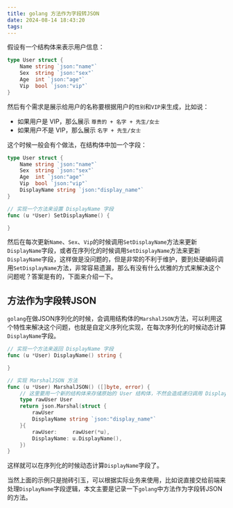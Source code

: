```yaml
---
title: golang 方法作为字段转JSON
date: 2024-08-14 18:43:20
tags:
---
```


假设有一个结构体来表示用户信息：

```go
type User struct {
    Name string `json:"name"`
    Sex  string `json:"sex"`
    Age  int `json:"age"`
    Vip  bool `json:"vip"`
}
```

然后有个需求是展示给用户的名称要根据用户的`性别`和`VIP`来生成，比如说：

- 如果用户是 VIP，那么展示 `尊贵的 + 名字 + 先生/女士`
- 如果用户不是 VIP，那么展示 `名字 + 先生/女士`

这个时候一般会有个做法，在结构体中加一个字段：

```go
type User struct {
    Name string `json:"name"`
    Sex  string `json:"sex"`
    Age  int `json:"age"`
    Vip  bool `json:"vip"`
    DisplayName string `json:"display_name"`
}

// 实现一个方法来设置 DisplayName 字段
func (u *User) SetDisplayName() {

}
```

然后在每次更新`Name`、`Sex`、`Vip`的时候调用`SetDisplayName`方法来更新`DisplayName`字段，或者在序列化的时候调用`SetDisplayName`方法来更新`DisplayName`字段，这样做是没问题的，但是非常的不利于维护，要到处硬编码调用`SetDisplayName`方法，非常容易遗漏，那么有没有什么优雅的方式来解决这个问题呢？答案是有的，下面来介绍一下。

<!-- more -->

## 方法作为字段转JSON

`golang`在做JSON序列化的时候，会调用结构体的`MarshalJSON`方法，可以利用这个特性来解决这个问题，也就是自定义序列化实现，在每次序列化的时候动态计算`DisplayName`字段。

```go
// 实现一个方法来返回 DisplayName 字段
func (u *User) DisplayName() string {

}

// 实现 MarshalJSON 方法
func (u *User) MarshalJSON() ([]byte, error) {
    // 这里要用一个新的结构体来存储原始的 User 结构体，不然会造成递归调用 DisplayName 方法
    type rawUser User
    return json.Marshal(struct {
        rawUser
        DisplayName string `json:"display_name"`
    }{
        rawUser:     rawUser(*u),
        DisplayName: u.DisplayName(),
    })
}
```

这样就可以在序列化的时候动态计算`DisplayName`字段了。

当然上面的示例只是抛砖引玉，可以根据实际业务来使用，比如说直接交给前端来处理`DisplayName`字段逻辑，本文主要是记录一下`golang`中方法作为字段转JSON的方法。